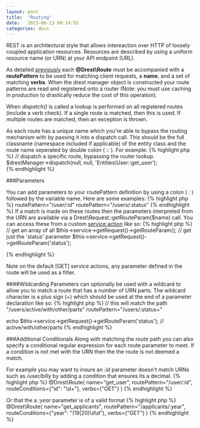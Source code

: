 ```yaml
---
layout: post
title:  "Routing"
date:   2013-06-13 09:24:55
categories: docs
---
```



REST is an architectural style that allows intereaction over HTTP of loosely coupled application resources. 
Resources are described by using a uniform resource name (or URN) at your API endpoint (URL). 

As detailed [previously]({{site.url}}/docs/getting-started/#exposing_entities) each **@Drest\Route** must be accompanied with a **routePattern** 
to be used for matching client requests, a **name**, and a set of matching **verbs**. When the drest manager object is constructed your route patterns are read and registered onto a router (Note: you must use caching in production to drastically reduce the cost of this operation).
  
When *dispatch()* is called a lookup is performed on all registered routes (include a verb check). If a single route is matched, then this is used. If multiple routes are matched, then an exception is thrown.

As each route has a unique name which you're able to bypass the routing mechanism with by passing it into a dispatch call. 
This should be the full classname (namespace included if applicable) of the entity class and the route name seperated by double colon ( :: ). For example:
{% highlight php %}
// dispatch a specific route, bypassing the router lookup.
$drestManager->dispatch(null, null, 'Entities\User::get_user');  
{% endhighlight %}

###Parameters

You can add parameters to your routePattern definition by using a colon ( : ) followed by the variable name. Here are some examples:
{% highlight php %}
routePattern="/user/:id" 
routePattern="/users/:status"
{% endhighlight %}
If a match is made on these routes then the parameters interpreted from the URN are available via a Drest\Request::getRouteParam($name) call. 
You can access these from a custom [service action]({{site.url}}/docs/service-actions/) like so:
{% highlight php %}
// get an array of all
$this->service->getRequest()->getRouteParam();
// get just the 'status' parameter
$this->service->getRequest()->getRouteParam('status');

{% endhighlight %}

Note on the default [GET] service actions, any parameter defined in the route will be used as a filter.

####Wildcarding
Parameters can optionally be used with a wildcard to allow you to match a route that has a number of URN parts. 
The wildcard character is a plus sign (+) which should be used at the end of a parameter declaration like so:
{% highlight php %}
// this will match the path "/users/active/with/other/parts"
routePattern="/users/:status+"

echo $this->service->getRequest()->getRouteParam('status');
// active/with/other/parts
{% endhighlight %}


###Additional Conditionals
Along with matching the route path you can also specify a conditional regular expression for each route parameter to meet. 
If a condition is not met with the URN then the the route is not deemed a match. 

For example you may want to insure an *:id* parameter doesn't match URNs such as */user/billy* by adding a condition that ensures its a decimal. 
{% highlight php %}
 @Drest\Route(
    name="get_user",
    routePattern="/user/:id",
    routeConditions={"id": "\d+"},
    verbs={"GET"}
 )
{% endhighlight %}
 
Or that the a *:year* parameter is of a valid format
{% highlight php %}
 @Drest\Route(
    name="get_applicants",
    routePattern="/applicants/:year",
    routeConditions={"year": "(19|20)\d\d"},
    verbs={"GET"}
 )
{% endhighlight %}